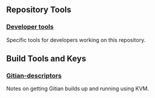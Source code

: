 Repository Tools
---------------------

### [Developer tools](/contrib/devtools) ###
Specific tools for developers working on this repository.

Build Tools and Keys
---------------------

### [Gitian-descriptors](/contrib/gitian-descriptors) ###
Notes on getting Gitian builds up and running using KVM.

